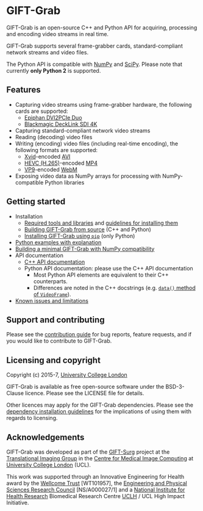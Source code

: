 # GIFT-Grab

GIFT-Grab is an open-source C++ and Python API for acquiring, processing and encoding video streams in real time.

GIFT-Grab supports several frame-grabber cards, standard-compliant network streams and video files.

The Python API is compatible with [NumPy][numpy] and [SciPy][scipy].
Please note that currently **only Python 2** is supported.

[scipy]: https://www.scipy.org/
[numpy]: http://www.numpy.org/


## Features

* Capturing video streams using frame-grabber hardware, the following cards are supported:
   - [Epiphan DVI2PCIe Duo][e-dd]
   - [Blackmagic DeckLink SDI 4K][bm-dls4]
* Capturing standard-compliant network video streams
* Reading (decoding) video files
* Writing (encoding) video files (including real-time encoding), the following formats are supported:
   - [Xvid][xvid]-encoded [AVI][avi]
   - [HEVC (H.265)][hevc]-encoded [MP4][mp4]
   - [VP9][vp9]-encoded [WebM][webm]
* Exposing video data as NumPy arrays for processing with NumPy-compatible Python libraries


## Getting started

* Installation
   - [Required tools and libraries][gg-reqs] and [guidelines for installing them][gg-tips]
   - [Building GIFT-Grab from source][build-from-source] (C++ and Python)
   - [Installing GIFT-Grab using `pip`][pip] (only Python)
* [Python examples with explanation][rtd]
* [Building a minimal GIFT-Grab with NumPy compatibility][gg-min]
* API documentation
   - [C++ API documentation](https://codedocs.xyz/gift-surg/GIFT-Grab/)
   - Python API documentation: please use the C++ API documentation
      * Most Python API elements are equivalent to their C++ counterparts.
      * Differences are noted in the C++ docstrings (e.g. [`data()` method of `VideoFrame`][vf-data]).
* [Known issues and limitations][gg-issues]


[gg-reqs]: doc/requirements.md
[gg-issues]: doc/issues.md
[gg-min]: doc/minimal.md
[rtd]: http://gift-grab.rtfd.io
[pip-install-ops]: https://pip.pypa.io/en/stable/reference/pip_install/#cmdoption-install-option
[vf-data]: https://codedocs.xyz/gift-surg/GIFT-Grab/classgg_1_1_video_frame.html#a458e15b00b5b2d39855db76215c44055
[build-from-source]: doc/build.md
[pip]: doc/pypi.md


[e-dd]: http://www.epiphan.com/products/dvi2pcie-duo/
[bm-dls4]: https://www.blackmagicdesign.com/products/decklink/models
[xvid]: https://www.xvid.com/
[avi]: https://msdn.microsoft.com/en-us/library/windows/desktop/dd318189(v=vs.85).aspx
[hevc]: http://www.itu.int/ITU-T/recommendations/rec.aspx?rec=11885
[mp4]: http://www.iso.org/iso/catalogue_detail.htm?csnumber=38538
[vp9]:http://www.webmproject.org/vp9/
[webm]: https://www.webmproject.org/users/


## Support and contributing

Please see the [contribution guide][cg] for bug reports, feature requests, and if you would like to contribute to GIFT-Grab.

[cg]: CONTRIBUTING.md

## Licensing and copyright

Copyright (c) 2015-7, [University College London][ucl]

GIFT-Grab is available as free open-source software under the BSD-3-Clause licence.
Please see the LICENSE file for details.

Other licences may apply for the GIFT-Grab dependencies.
Please see the [dependency installation guidelines][gg-tips] for the implications of using them with regards to licensing.

[gg-tips]: doc/tips.md


## Acknowledgements

GIFT-Grab was developed as part of the [GIFT-Surg][giftsurg] project at the [Translational Imaging Group][tig] in the [Centre for Medical Image Computing][cmic] at [University College London][ucl] (UCL).

This work was supported through an Innovative Engineering for Health award by the [Wellcome Trust][wellcometrust] [WT101957], the [Engineering and Physical Sciences Research Council][epsrc] [NS/A000027/1] and a [National Institute for Health Research][nihr] Biomedical Research Centre [UCLH][uclh] / UCL High Impact Initiative.


[tig]: http://cmictig.cs.ucl.ac.uk
[giftsurg]: http://www.gift-surg.ac.uk
[cmic]: http://cmic.cs.ucl.ac.uk
[ucl]: http://www.ucl.ac.uk
[nihr]: http://www.nihr.ac.uk/
[uclh]: http://www.uclh.nhs.uk
[epsrc]: http://www.epsrc.ac.uk
[wellcometrust]: http://www.wellcome.ac.uk

